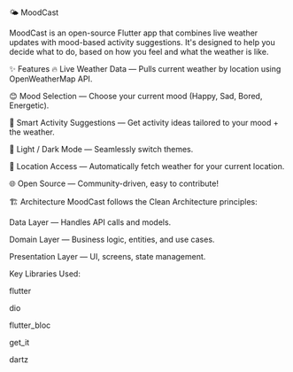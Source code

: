 
🌤️ MoodCast



MoodCast is an open-source Flutter app that combines live weather updates with mood-based activity suggestions.
It's designed to help you decide what to do, based on how you feel and what the weather is like.

✨ Features
🔥 Live Weather Data — Pulls current weather by location using OpenWeatherMap API.

😊 Mood Selection — Choose your current mood (Happy, Sad, Bored, Energetic).

🎯 Smart Activity Suggestions — Get activity ideas tailored to your mood + the weather.

🌙 Light / Dark Mode — Seamlessly switch themes.

📍 Location Access — Automatically fetch weather for your current location.

🌐 Open Source — Community-driven, easy to contribute!

🏗️ Architecture
MoodCast follows the Clean Architecture principles:

Data Layer — Handles API calls and models.

Domain Layer — Business logic, entities, and use cases.

Presentation Layer — UI, screens, state management.

Key Libraries Used:

flutter

dio

flutter_bloc

get_it

dartz

